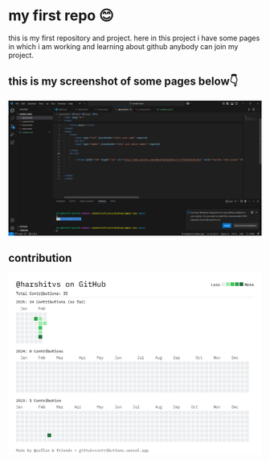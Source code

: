 # my first repo 😊

this is my first repository and project.
here in this project i have some pages in which i am working and learning about github
anybody can join my project.

## this is my screenshot of some pages below👇

![screenshot](./pic/Screenshot%202025-02-11%20184254.png)

## contribution

![screenshot](./pic/contributions.png)

